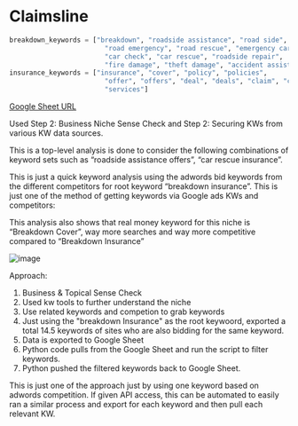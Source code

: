 # Claimsline
```python
breakdown_keywords = ["breakdown", "roadside assistance", "road side", 
                        "road emergency", "road rescue", "emergency car repair", 
                        "car check", "car rescue", "roadside repair", 
                        "fire damage", "theft damage", "accident assist"]
insurance_keywords = ["insurance", "cover", "policy", "policies",
                        "offer", "offers", "deal", "deals", "claim", "claims", 
                        "services"]
```
[Google Sheet URL](https://docs.google.com/spreadsheets/d/1Wg-cfsA2IarsbW7dzwesQYXhIetSVABBEQm_ykzZsOs/edit?gid=405571245#gid=405571245)

Used Step 2: Business Niche Sense Check and Step 2: Securing KWs from various KW data sources.  

This is a top-level analysis is done to consider the following combinations of keyword sets such as “roadside assistance offers”, “car rescue insurance”.   

This is just a quick keyword analysis using the adwords bid keywords from the different competitors for root keyword “breakdown insurance”.  This is just one of the method of getting keywords via Google ads KWs and competitors:  

This analysis also shows that real money keyword for this niche is “Breakdown Cover”, way more searches and way more competitive compared to “Breakdown Insurance”

![image](https://github.com/temujim/claimsline/assets/13445374/96590559-e68f-476f-a02e-eee2c3107662)


Approach:
1. Business & Topical Sense Check
2. Used kw tools to further understand the niche
3. Use related keywords and competion to grab keywords
4. Just using the "breakdown Insurance" as the root keywoord, exported a total 14.5 keywords of sites who are also bidding for the same keyword.
5. Data is exported to Google Sheet
6. Python code pulls from the Google Sheet and run the script to filter keywords.
7. Python pushed the filtered keywords back to Google Sheet.


This is just one of the approach just by using one keyword based on adwords competition. If given API access, this can be automated to easily ran a similar process and export for each keyword and then pull each relevant KW. 
